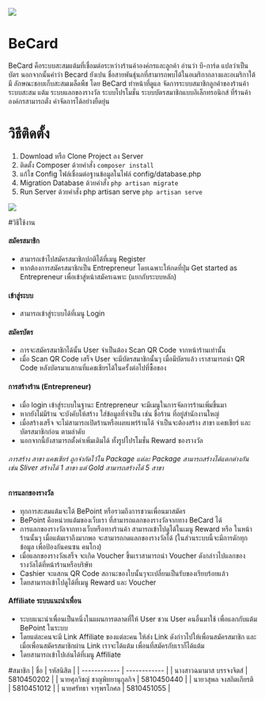 ![](http://csku.science/img/becardLogo.png)
# BeCard
BeCard คือระบบสะสมแต้มที่เชื่อมต่อระหว่างร้านค้าองค์กรและลูกค้า อ่านว่า บี-การ์ด แปลว่าเป็นบัตร นอกจากนั้นคําว่า Becard ยังเปน  ชื่อสายพันธุ์นกที่สามารถพบได้ในอเมริกากลางและอเมริกาใต้ มี ลักษณะชอบเก็บสะสมเมล็ดพืช โดย BeCard ทําหน้าที่ดูแล จัดการระบบสมาชิกลูกค้าของร้านค้า ระบบสะสม แต้ม ระบบแลกของรางวัล ระบบโปรโมชั่น ระบบบัตรสมาชิกแบบอิเล็กทรอนิกส์ ที่ร้านค้าองค์กรสามารถตั่ง ค่าจัดการได้อย่างยืดยุ่น

# วิธีติดตั้ง
1. Download หรือ Clone Project ลง Server
2. ติดตั้ง Composer ด้วยคำสั่ง ``` composer install ```
3. แก้ไข Config ไฟล์เชื่อมต่อฐานข้อมูลในไฟล์ config/database.php
4. Migration Database ด้วยคำสั่ง ``` php artisan migrate ```
5. Run Server ด้วยคำสั่ง php artisan serve ``` php artisan serve ```

![](http://csku.science/img/screencapture-127-0-0-1-8000-2018-05-27-09_13_55.png)

#วิธีใช้งาน
#### สมัครสมาชิก
- สามารถเข้าไปสมัครสมาชิกปกติได้ที่เมนู Register
- หากต้องการสมัครสมาชิกเป็น Entrepreneur โดยเฉพาะให้กดที่ปุ่ม Get started as Entrepreneur เพื่อเข้าสู่หน้าสมัครเฉพาะ (แยกกับระบบหลัก)

#### เข้าสู่ระบบ
- สามารถเข้าสู่ระบบได้ที่เมนู Login

#### สมัครบัตร
- การจะสมัครสมาชิกได้นั้น User จำเป็นต้อง Scan QR Code จากหน้าร้านเท่านั้น
- เมื่อ Scan QR Code เสร็จ User จะมีบัตรสมาชิกนั้นๆ เมื่อมีบัตรแล้ว เราสามารถนำ QR Code หลังบัตรมาแสกนที่แคชเชียรได้ในครั้งต่อไปที่ซื้อของ

#### การสร้างร้าน (Entrepreneur)
- เมื่อ login เข้าสู่ระบบในฐานะ Entrepreneur จะมีเมนูในการจัดการร้านเพิ่มขึ้นมา
- หากยังไม่มีร้าน จะบังคับให้สร้าง ใส่ข้อมูลที่จำเป็น เช่น ชื่อร้าน ที่อยู่สำนักงานใหญ่ 
- เมื่อสร้างเสร็จ จะไม่สามารถเปิดร้านหรือเผยแพร่ร้านได้ จำเป็นจะต้องสร้าง สาขา แคชเชียร์ และบัตรสมาชิกก่อน ตามลำดับ
- นอกจากนี้ยังสามารถตั้งค่าเพิ่มเติมได้ ทั้งรูปโปรโมชั่น Reward ของรางวัล
###### การสร้าง สาขา แคชเชียร์ ถูกจำกัดไว้ใน Package แต่ละ Package สามารถสร้างได้แตกต่างกัน เช่น Sliver สร้างได้ 1 สาขา แต่ Gold สามารถสร้างได้ 5 สาขา

#### การแลกของรางวัล
- ทุกการสะสมแต้มจะได้ BePoint หรือรวมถึงการชวนเพื่อนมาสมัคร 
- BePoint คือหน่วยแต้มของเว็บเรา ที่สามารถแลกของรางวัลจากทาง BeCard ได้
- การแลกของรางวัลจากทางเว็บหรือทางร้านค้า สามารถเข้าไปดูได้ในเมนู Reward หรือ ในหน้าร้านนั้นๆ เมื่อแต้มเราถึงมากพอ จะสามารถกดแลกของรางวัลได้ (ในส่วนระบบนี้จะมีการดักทุกข้อมูล เพื่อป้องกันคนซน คนโกง)
- เมื่อแลกของรางวัลเสร็จ จะเกิด Voucher ขึ้นเราสามารถนำ Voucher ดังกล่าวไปแลกของรางวัลได้ที่หน้าร้านหรือบริษัท 
- Cashier จะแสกน QR Code สถานะของใบนั้นๆจะเปลี่ยนเป็นรับของเรียบร้อยแล้ว
- โดยสามารถเข้าไปดูได้ที่เมนู Reward และ Voucher

#### Affiliate ระบบแนะนำเพื่อน
- ระบบแนะนำเพื่อนเป็นหนึ่งในแผนการตลาดที่ให้ User ชวน User คนอื่นมาใช้ เพื่อแลกกับแต้ม BePoint ในระบบ
- โดยแต่ละคนจะมี Link Affiliate ของแต่ละคน ให้ส่ง Link ดังก่าวไปให้เพื่อนสมัครสมาชิก และเมื่อเพื่อนสมัครสมาชิกผ่าน Link เราจะได้แต้ม เพื่อนที่สมัครกับเราก็ได้แต้ม
- โดยสามารถเข้าไปเล่นได้ที่เมนู Affiliate 

#สมาชิก
| ชื่อ  | รหัสนิสิต  |
| ------------ | ------------ |
| นางสาวฉมามาส บรรจงจิตส์  | 5810450202  |
| นายศุภวิชญ์ ชาญพิทยานุกูลกิจ | 5810450440  |
| นายวสุพล จงสถิตเกียรติ  | 5810451012  |
| นายศรัทธา จารุพรโกศล  | 5810451055  |